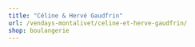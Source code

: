 ```yaml
---
title: "Céline & Hervé Gaudfrin"
url: /vendays-montalivet/celine-et-herve-gaudfrin/
shop: boulangerie
---
```

